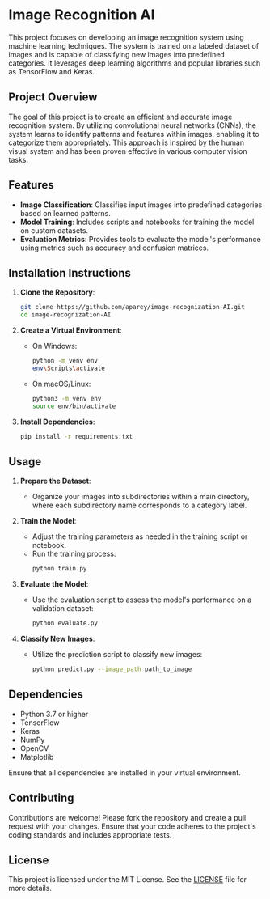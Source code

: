 # Image Recognition AI

This project focuses on developing an image recognition system using machine learning techniques. The system is trained on a labeled dataset of images and is capable of classifying new images into predefined categories. It leverages deep learning algorithms and popular libraries such as TensorFlow and Keras.

## Project Overview

The goal of this project is to create an efficient and accurate image recognition system. By utilizing convolutional neural networks (CNNs), the system learns to identify patterns and features within images, enabling it to categorize them appropriately. This approach is inspired by the human visual system and has been proven effective in various computer vision tasks.

## Features

- **Image Classification**: Classifies input images into predefined categories based on learned patterns.
- **Model Training**: Includes scripts and notebooks for training the model on custom datasets.
- **Evaluation Metrics**: Provides tools to evaluate the model's performance using metrics such as accuracy and confusion matrices.

## Installation Instructions

1. **Clone the Repository**:
   ```bash
   git clone https://github.com/aparey/image-recognization-AI.git
   cd image-recognization-AI
   ```

2. **Create a Virtual Environment**:
   - On Windows:
     ```bash
     python -m venv env
     env\Scripts\activate
     ```
   - On macOS/Linux:
     ```bash
     python3 -m venv env
     source env/bin/activate
     ```

3. **Install Dependencies**:
   ```bash
   pip install -r requirements.txt
   ```

## Usage

1. **Prepare the Dataset**:
   - Organize your images into subdirectories within a main directory, where each subdirectory name corresponds to a category label.

2. **Train the Model**:
   - Adjust the training parameters as needed in the training script or notebook.
   - Run the training process:
     ```bash
     python train.py
     ```

3. **Evaluate the Model**:
   - Use the evaluation script to assess the model's performance on a validation dataset:
     ```bash
     python evaluate.py
     ```

4. **Classify New Images**:
   - Utilize the prediction script to classify new images:
     ```bash
     python predict.py --image_path path_to_image
     ```

## Dependencies

- Python 3.7 or higher
- TensorFlow
- Keras
- NumPy
- OpenCV
- Matplotlib

Ensure that all dependencies are installed in your virtual environment.

## Contributing

Contributions are welcome! Please fork the repository and create a pull request with your changes. Ensure that your code adheres to the project's coding standards and includes appropriate tests.

## License

This project is licensed under the MIT License. See the [LICENSE](LICENSE) file for more details.
